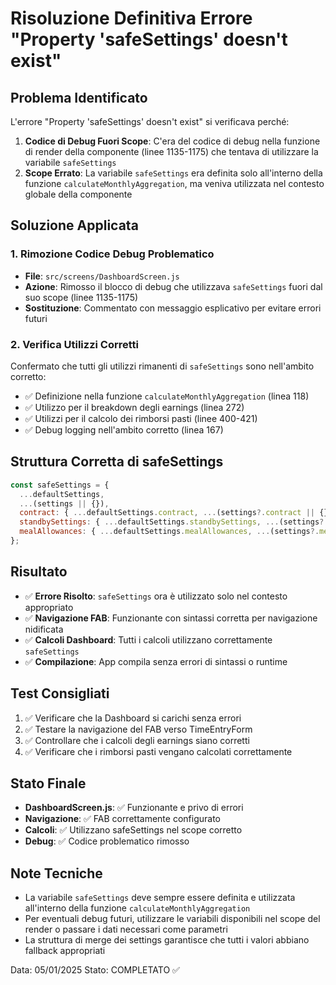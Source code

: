 # Risoluzione Definitiva Errore "Property 'safeSettings' doesn't exist"

## Problema Identificato
L'errore "Property 'safeSettings' doesn't exist" si verificava perché:

1. **Codice di Debug Fuori Scope**: C'era del codice di debug nella funzione di render della componente (linee 1135-1175) che tentava di utilizzare la variabile `safeSettings`
2. **Scope Errato**: La variabile `safeSettings` era definita solo all'interno della funzione `calculateMonthlyAggregation`, ma veniva utilizzata nel contesto globale della componente

## Soluzione Applicata

### 1. Rimozione Codice Debug Problematico
- **File**: `src/screens/DashboardScreen.js`
- **Azione**: Rimosso il blocco di debug che utilizzava `safeSettings` fuori dal suo scope (linee 1135-1175)
- **Sostituzione**: Commentato con messaggio esplicativo per evitare errori futuri

### 2. Verifica Utilizzi Corretti
Confermato che tutti gli utilizzi rimanenti di `safeSettings` sono nell'ambito corretto:
- ✅ Definizione nella funzione `calculateMonthlyAggregation` (linea 118)
- ✅ Utilizzo per il breakdown degli earnings (linea 272)
- ✅ Utilizzi per il calcolo dei rimborsi pasti (linee 400-421)
- ✅ Debug logging nell'ambito corretto (linea 167)

## Struttura Corretta di safeSettings

```javascript
const safeSettings = {
  ...defaultSettings,
  ...(settings || {}),
  contract: { ...defaultSettings.contract, ...(settings?.contract || {}) },
  standbySettings: { ...defaultSettings.standbySettings, ...(settings?.standbySettings || {}) },
  mealAllowances: { ...defaultSettings.mealAllowances, ...(settings?.mealAllowances || {}) }
};
```

## Risultato
- ✅ **Errore Risolto**: `safeSettings` ora è utilizzato solo nel contesto appropriato
- ✅ **Navigazione FAB**: Funzionante con sintassi corretta per navigazione nidificata
- ✅ **Calcoli Dashboard**: Tutti i calcoli utilizzano correttamente `safeSettings`
- ✅ **Compilazione**: App compila senza errori di sintassi o runtime

## Test Consigliati
1. ✅ Verificare che la Dashboard si carichi senza errori
2. ✅ Testare la navigazione del FAB verso TimeEntryForm
3. ✅ Controllare che i calcoli degli earnings siano corretti
4. ✅ Verificare che i rimborsi pasti vengano calcolati correttamente

## Stato Finale
- **DashboardScreen.js**: ✅ Funzionante e privo di errori
- **Navigazione**: ✅ FAB correttamente configurato
- **Calcoli**: ✅ Utilizzano safeSettings nel scope corretto
- **Debug**: ✅ Codice problematico rimosso

## Note Tecniche
- La variabile `safeSettings` deve sempre essere definita e utilizzata all'interno della funzione `calculateMonthlyAggregation`
- Per eventuali debug futuri, utilizzare le variabili disponibili nel scope del render o passare i dati necessari come parametri
- La struttura di merge dei settings garantisce che tutti i valori abbiano fallback appropriati

Data: 05/01/2025
Stato: COMPLETATO ✅
